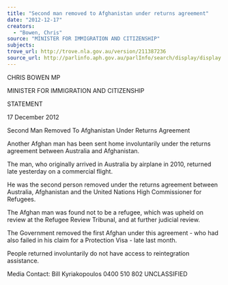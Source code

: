 ```yaml
---
title: "Second man removed to Afghanistan under returns agreement"
date: "2012-12-17"
creators:
  - "Bowen, Chris"
source: "MINISTER FOR IMMIGRATION AND CITIZENSHIP"
subjects:
trove_url: http://trove.nla.gov.au/version/211387236
source_url: http://parlinfo.aph.gov.au/parlInfo/search/display/display.w3p;query=Id%3A%22media/pressrel/2113161%22
---
```


 

 

 CHRIS BOWEN MP 

 MINISTER FOR IMMIGRATION AND CITIZENSHIP   

 STATEMENT 

 

 17 December 2012 

 

 Second Man Removed To Afghanistan Under Returns  Agreement   

 Another Afghan man has been sent home involuntarily under the returns agreement  between Australia and Afghanistan.   

 The man, who originally arrived in Australia by airplane in 2010, returned late yesterday on  a commercial flight.   

 He was the second person removed under the returns agreement between Australia,  Afghanistan and the United Nations High Commissioner for Refugees.    

 The Afghan man was found not to be a refugee, which was upheld on review at the Refugee  Review Tribunal, and at further judicial review.    

 The Government removed the first Afghan under this agreement - who had also failed in his  claim for a Protection Visa - late last month.    

 People returned involuntarily do not have access to reintegration assistance.   

 Media Contact: Bill Kyriakopoulos 0400 510 802  UNCLASSIFIED 

 

